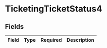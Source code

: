 # TicketingTicketStatus4


## Fields

| Field       | Type        | Required    | Description |
| ----------- | ----------- | ----------- | ----------- |